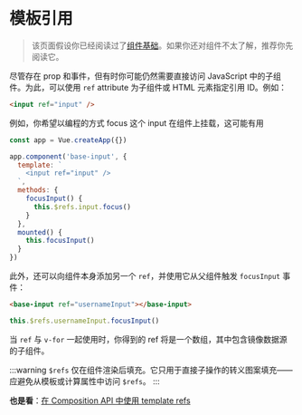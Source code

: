 # 模板引用

> 该页面假设你已经阅读过了[组件基础](component-basics.md)。如果你还对组件不太了解，推荐你先阅读它。

尽管存在 prop 和事件，但有时你可能仍然需要直接访问 JavaScript 中的子组件。为此，可以使用 `ref` attribute 为子组件或 HTML 元素指定引用 ID。例如：

```html
<input ref="input" />
```

例如，你希望以编程的方式 focus 这个 input 在组件上挂载，这可能有用


```js
const app = Vue.createApp({})

app.component('base-input', {
  template: `
    <input ref="input" />
  `,
  methods: {
    focusInput() {
      this.$refs.input.focus()
    }
  },
  mounted() {
    this.focusInput()
  }
})
```

此外，还可以向组件本身添加另一个 `ref`，并使用它从父组件触发 `focusInput` 事件：


```html
<base-input ref="usernameInput"></base-input>
```

```js
this.$refs.usernameInput.focusInput()
```

当 `ref` 与 `v-for` 一起使用时，你得到的 ref 将是一个数组，其中包含镜像数据源的子组件。

:::warning
`$refs` 仅在组件渲染后填充。它只用于直接子操作的转义图案填充——应避免从模板或计算属性中访问 `$refs`。
:::

**也是看**：[在 Composition API 中使用 template refs](/guide/composition-api-template-refs.html#template-refs)
